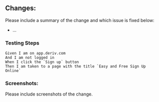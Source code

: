 ## Changes:

Please include a summary of the change and which issue is fixed below:
-   ...

### Testing Steps
```gherkin
Given I am on app.deriv.com
And I am not logged in
When I click the `Sign up` button
Then I am taken to a page with the title `Easy and Free Sign Up Online`
```

### Screenshots:

Please include screenshots of the change.
